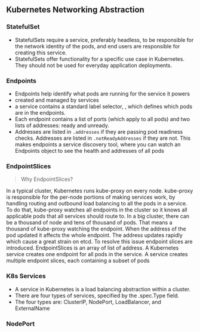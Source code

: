 ## Kubernetes Networking Abstraction
### StatefulSet
- StatefulSets require a service, preferably headless, to be responsible for the network identity of the pods, and end users are responsible for creating this service.
- StatefulSets offer functionality for a specific use case in Kubernetes. They should not be used for everyday application deployments.

### Endpoints
- Endpoints help identify what pods are running for the service it powers
- created and managed by services
- a service contains a standard label selector, , which defines which pods are in the endpoints.
- Each endpoint contains a list of ports (which apply to all pods) and two lists of addresses: ready and unready.
- Addresses are listed in `.addresses` if they are passing pod readiness checks. Addresses are listed in `.notReadyAddresses` if they are not. This makes endpoints a service discovery tool, where you can watch an Endpoints object to see the health and addresses of all pods

### EndpointSlices
> Why EndpointSlices?

In a typical cluster, Kubernetes runs kube-proxy on every node. kube-proxy is responsible for the per-node portions of making services work, by handling routing and outbound load balancing to all the pods in a service. To do that, kube-proxy watches all endpoints in the cluster so it knows all applicable pods that all services should route to.
In a big cluster, there can be a thousand of node and tens of thousand of pods. That means a thousand of kube-proxy watching the endpoint. When the address of the pod updated it affects the whole endpoint. The address updates rapidly which cause a great strain on etcd. To resolve this issue endpoint slices are introduced. EndpointSlices is an array of list of address.
A Kubernetes service creates one endpoint for all pods in the service. A service creates multiple endpoint slices, each containing a subset of pods

### K8s Services
- A service in Kubernetes is a load balancing abstraction within a cluster. 
- There are four types of services, specified by the .spec.Type field. 
- The four types are: ClusterIP, NodePort, LoadBalancer, and ExternalName

### NodePort
